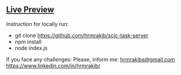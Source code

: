 ## [Live Preview](https://scic-task-client.vercel.app/)

Instruction for locally run:
- git clone https://github.com/hrmrakib/scic-task-server
- npm install
- node index.js

If you face any challenges:
Please, inform me:
hrmrakibs@gmail.com
https://www.linkedin.com/in/hrmrakib/
